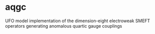 # aqgc
UFO model implementation of the dimension-eight electroweak SMEFT operators generating anomalous quartic gauge couplings
